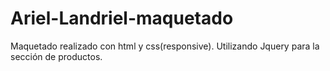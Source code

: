 # Ariel-Landriel-maquetado
Maquetado realizado con html y css(responsive). Utilizando Jquery para la sección de productos.
